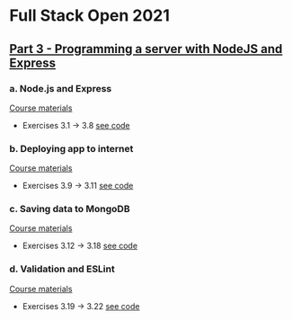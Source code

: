 # Full Stack Open 2021

## [Part 3 - Programming a server with NodeJS and Express](https://fullstackopen.com/en/part3)

### a. Node.js and Express

[Course materials](https://fullstackopen.com/en/part3/node_js_and_express)

- Exercises 3.1 -> 3.8 [see code](./a%20Nodejs%20and%20Express)

### b. Deploying app to internet

[Course materials](https://fullstackopen.com/en/part3/deploying_app_to_internet)

- Exercises 3.9 -> 3.11 [see code](./b%20Deploying%20app%20to%20internet)

### c. Saving data to MongoDB

[Course materials](https://fullstackopen.com/en/part3/saving_data_to_mongo_db)

- Exercises 3.12 -> 3.18 [see code](./c%20Saving%20data%20to%20MongoDB)

### d. Validation and ESLint

[Course materials](https://fullstackopen.com/en/part3/validation_and_es_lint)

- Exercises 3.19 -> 3.22 [see code](./d%20Validation%20and%20ESLint)

